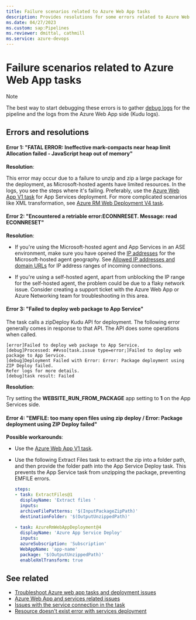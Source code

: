 ```yaml
---
title: Failure scenarios related to Azure Web App tasks
description: Provides resolutions for some errors related to Azure Web App tasks.
ms.date: 04/27/2023
ms.custom: sap:Pipelines
ms.reviewer: dmittal, cathmill
ms.service: azure-devops
---
```

# Failure scenarios related to Azure Web App tasks

> [!NOTE]
> The best way to start debugging these errors is to gather [debug logs](troubleshoot-azure-web-apps-tasks-deployments.md#debug-logs-and-tips-for-further-debugging) for the pipeline and the logs from the Azure Web App side (Kudu logs).

## Errors and resolutions

#### Error 1: "FATAL ERROR: Ineffective mark-compacts near heap limit Allocation failed - JavaScript heap out of memory"

**Resolution**:

This error may occur due to a failure to unzip and zip a large package for the deployment, as Microsoft-hosted agents have limited resources. In the logs, you see the steps where it's failing. Preferably, use the [Azure Web App V1 task](https://github.com/microsoft/azure-pipelines-tasks/tree/master/Tasks/AzureWebAppV1) for App Services deployment. For more complicated scenarios like XML transformation, see [Azure RM Web Deployment V4 task](https://github.com/microsoft/azure-pipelines-tasks/tree/master/Tasks/AzureRmWebAppDeploymentV4).

#### Error 2: "Encountered a retriable error:ECONNRESET. Message: read ECONNRESET"

**Resolution**:

- If you're using the Microsoft-hosted agent and App Services in an ASE environment, make sure you have opened the [IP addresses](https://www.microsoft.com/download/details.aspx?id=56519) for the Microsoft-hosted agent geography. See [Allowed IP addresses and domain URLs](/azure/devops/organizations/security/allow-list-ip-url) for IP address ranges of incoming connections.

- If you're using a self-hosted agent, apart from unblocking the IP range for the self-hosted agent, the problem could be due to a flaky network issue. Consider creating a support ticket with the Azure Web App or Azure Networking team for troubleshooting in this area.

#### Error 3: "Failed to deploy web package to App Service"

The task calls a zipDeploy Kudu API for deployment. The following error generally comes in response to that API. The API does some operations when called.

```output
[error]Failed to deploy web package to App Service.
[debug]Processed: ##vso[task.issue type=error;]Failed to deploy web package to App Service.
[debug]Deployment Failed with Error: Error: Package deployment using ZIP Deploy failed. 
Refer logs for more details.
[debug]task result: Failed
```

**Resolution**:
  
Try setting the **WEBSITE_RUN_FROM_PACKAGE** app setting to **1** on the App Services side.

#### Error 4: "EMFILE: too many open files using zip deploy / Error: Package deployment using ZIP Deploy failed"
  
**Possible workarounds**:

- Use the [Azure Web App V1 task](https://github.com/microsoft/azure-pipelines-tasks/tree/master/Tasks/AzureWebAppV1).

- Use the following Extract Files task to extract the zip into a folder path, and then provide the folder path into the App Service Deploy task. This prevents the App Service task from unzipping the package, preventing EMFILE errors.

  ```yml
  steps:
  - task: ExtractFiles@1
    displayName: 'Extract files '
    inputs:
    archiveFilePatterns: '$(InputPackageZipPath)'
    destinationFolder: '$(OutputUnzippedPath)'
    
  - task: AzureRmWebAppDeployment@4
    displayName: 'Azure App Service Deploy'
    inputs:
    azureSubscription: 'Subscription'
    WebAppName: 'app-name'
    package: '$(OutputUnzippedPath)'
    enableXmlTransform: true
  ```

## See related

- [Troubleshoot Azure web app tasks and deployment issues](troubleshoot-azure-web-apps-tasks-deployments.md)
- [Azure Web App and services related issues](azure-web-app-services-related-issues.md)
- [Issues with the service connection in the task](issues-service-connection-task.md)
- [Resource doesn't exist error with services deployment](resource-not-exist-error-services-deployment.md)
